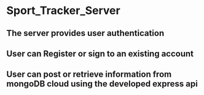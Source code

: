 # Sport_Tracker_Server
## **The server provides user authentication**
## **User can Register or sign to an existing account**
## **User can post or retrieve information from mongoDB cloud using the developed express api**
